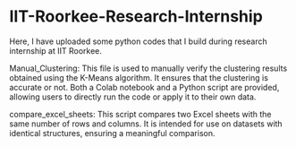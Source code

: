 # IIT-Roorkee-Research-Internship
Here, I have uploaded some python codes that I build during research internship at IIT Roorkee.

Manual_Clustering: This file is used to manually verify the clustering results obtained using the K-Means algorithm. It ensures that the clustering is accurate or not. Both a Colab notebook and a Python script are provided, allowing users to directly run the code or apply it to their own data.

compare_excel_sheets: This script compares two Excel sheets with the same number of rows and columns. It is intended for use on datasets with identical structures, ensuring a meaningful comparison.
